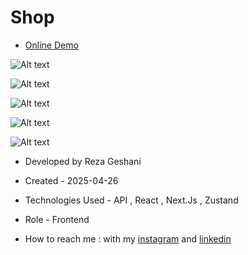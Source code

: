 # Shop

- [Online Demo](https://shop-six-psi-59.vercel.app/)


![Alt text](https://github.com/user-attachments/assets/7e13ac9b-1a83-4dbe-b224-a1abffc12fdd)


![Alt text](https://github.com/user-attachments/assets/101d5aa6-4fd7-4ea4-867c-c17fb9d4f19a)


![Alt text](https://github.com/user-attachments/assets/4deab6fa-e573-4048-a315-49b25fc97ade)


![Alt text](https://github.com/user-attachments/assets/6dc9411a-07ac-4447-9da7-4e556cb2f576)


![Alt text](https://github.com/user-attachments/assets/667ca03b-c6b0-46fd-8d3f-33173cd1e624)


- Developed by Reza Geshani

- Created - 2025-04-26

- Technologies Used - API , React , Next.Js , Zustand

- Role - Frontend

- How to reach me : with my [instagram](https://www.instagram.com/rezageshani_web) and [linkedin](http://www.linkedin.com/in/reza-geshani-web)
